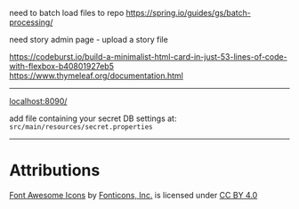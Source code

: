 need to batch load files to repo
https://spring.io/guides/gs/batch-processing/

need story admin page - upload a story file


https://codeburst.io/build-a-minimalist-html-card-in-just-53-lines-of-code-with-flexbox-b40801927eb5
https://www.thymeleaf.org/documentation.html

---
[localhost:8090/](localhost:8090/)

add file containing your secret DB settings at:
`src/main/resources/secret.properties`

---
# Attributions
[Font Awesome Icons](https://github.com/FortAwesome/Font-Awesome) by [Fonticons, Inc.](https://fontawesome.com/) is licensed under [CC BY 4.0](https://creativecommons.org/licenses/by/4.0/)
